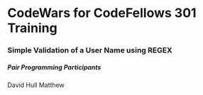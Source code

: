 # CodeWars for CodeFellows 301 Training



### Simple Validation of a User Name using REGEX

##### Pair Programming Participants
David Hull
Matthew
